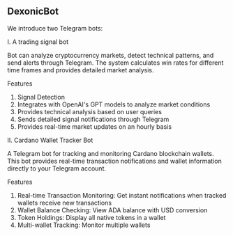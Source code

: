 ## DexonicBot
We introduce two Telegram bots:

I. A trading signal bot

Bot can analyze cryptocurrency markets, detect technical patterns, and send alerts through Telegram. 
The system calculates win rates for different time frames and provides detailed market analysis.

Features
1. Signal Detection
2. Integrates with OpenAI's GPT models to analyze market conditions
3. Provides technical analysis based on user queries
4. Sends detailed signal notifications through Telegram
5. Provides real-time market updates on an hourly basis

II. Cardano Wallet Tracker Bot

A Telegram bot for tracking and monitoring Cardano blockchain wallets. This bot provides real-time transaction notifications and wallet information directly to your Telegram account.

Features
1. Real-time Transaction Monitoring: Get instant notifications when tracked wallets receive new transactions
2. Wallet Balance Checking: View ADA balance with USD conversion
3. Token Holdings: Display all native tokens in a wallet 
4. Multi-wallet Tracking: Monitor multiple wallets 


